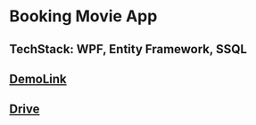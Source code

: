 # Booking Movie App 
## TechStack: WPF, Entity Framework, SSQL

## [DemoLink](https://youtu.be/SZxt8kigtkU)

## [Drive](https://drive.google.com/file/d/1vqzHXQGZi2dcL5dfmNnZvzFw_vm8FWpX/view?usp=sharing)
